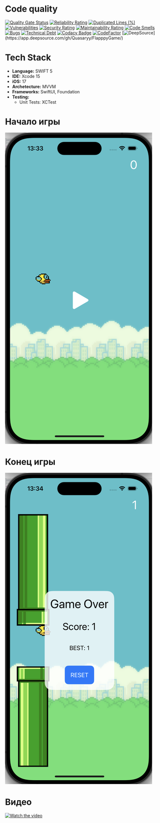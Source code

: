 # Code quality
[![Quality Gate Status](https://sonarcloud.io/api/project_badges/measure?project=Quasaryy_FlapppyGame&metric=alert_status)](https://sonarcloud.io/summary/new_code?id=Quasaryy_FlapppyGame)
[![Reliability Rating](https://sonarcloud.io/api/project_badges/measure?project=Quasaryy_FlapppyGame&metric=reliability_rating)](https://sonarcloud.io/summary/new_code?id=Quasaryy_FlapppyGame)
[![Duplicated Lines (%)](https://sonarcloud.io/api/project_badges/measure?project=Quasaryy_FlapppyGame&metric=duplicated_lines_density)](https://sonarcloud.io/summary/new_code?id=Quasaryy_FlapppyGame)
[![Vulnerabilities](https://sonarcloud.io/api/project_badges/measure?project=Quasaryy_FlapppyGame&metric=vulnerabilities)](https://sonarcloud.io/summary/new_code?id=Quasaryy_FlapppyGame)
[![Security Rating](https://sonarcloud.io/api/project_badges/measure?project=Quasaryy_FlapppyGame&metric=security_rating)](https://sonarcloud.io/summary/new_code?id=Quasaryy_FlapppyGame)
[![Maintainability Rating](https://sonarcloud.io/api/project_badges/measure?project=Quasaryy_FlapppyGame&metric=sqale_rating)](https://sonarcloud.io/summary/new_code?id=Quasaryy_FlapppyGame)
[![Code Smells](https://sonarcloud.io/api/project_badges/measure?project=Quasaryy_FlapppyGame&metric=code_smells)](https://sonarcloud.io/summary/new_code?id=Quasaryy_FlapppyGame)
[![Bugs](https://sonarcloud.io/api/project_badges/measure?project=Quasaryy_FlapppyGame&metric=bugs)](https://sonarcloud.io/summary/new_code?id=Quasaryy_FlapppyGame)
[![Technical Debt](https://sonarcloud.io/api/project_badges/measure?project=Quasaryy_FlapppyGame&metric=sqale_index)](https://sonarcloud.io/summary/new_code?id=Quasaryy_FlapppyGame)
[![Codacy Badge](https://app.codacy.com/project/badge/Grade/cee02d54114145da86f84f8e5eb9cd9a)](https://app.codacy.com/gh/Quasaryy/FlapppyGame/dashboard?utm_source=gh&utm_medium=referral&utm_content=&utm_campaign=Badge_grade)
[![CodeFactor](https://www.codefactor.io/repository/github/quasaryy/flapppygame/badge)](https://www.codefactor.io/repository/github/quasaryy/flapppygame)
[![DeepSource](https://app.deepsource.com/gh/Quasaryy/FlapppyGame.svg/?label=active+issues&show_trend=false&token=J5JHSZUpov62nVxZWl9nkt-_)](https://app.deepsource.com/gh/Quasaryy/FlapppyGame/)

# Tech Stack
- **Language:** SWIFT 5
- **IDE:** Xcode 15
- **iOS:** 17
- **Archetecture:** MVVM
- **Frameworks:**  SwiftUI, Foundation
- **Testing:**
  - Unit Tests: XCTest

# Начало игры
![Иллюстрация к проекту](https://github.com/Quasaryy/FlapppyGame/blob/main/1.png)

# Конец игры
![Иллюстрация к проекту](https://github.com/Quasaryy/FlapppyGame/blob/main/2.png)

# Видео
[![Watch the video](https://img.youtube.com/vi/xg_1bF01XfE/maxresdefault.jpg)](https://youtu.be/[6dWc197ImyQ](https://youtu.be/xg_1bF01XfE))
